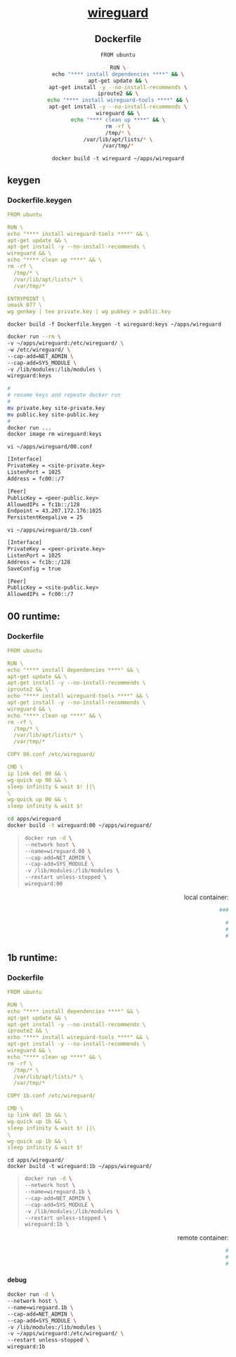 <span align="center">
  
  # [wireguard](https://ubuntu.com/server/docs/wireguard-vpn-introduction)

  ## Dockerfile
  ```sh
  FROM ubuntu

RUN \
echo "**** install dependencies ****" && \
apt-get update && \
apt-get install -y --no-install-recommends \
iproute2 && \
echo "**** install wireguard-tools ****" && \
apt-get install -y --no-install-recommends \
wireguard && \
echo "**** clean up ****" && \
rm -rf \
  /tmp/* \
  /var/lib/apt/lists/* \
  /var/tmp/*
  ```
  
 ```docker build -t wireguard ~/apps/wireguard```
  
</span>

## keygen
### Dockerfile.keygen
```yaml
FROM ubuntu

RUN \
echo "**** install wireguard-tools ****" && \
apt-get update && \
apt-get install -y --no-install-recommends \
wireguard && \
echo "**** clean up ****" && \
rm -rf \
  /tmp/* \
  /var/lib/apt/lists/* \
  /var/tmp/* 

ENTRYPOINT \
umask 077 \
wg genkey | tee private.key | wg pubkey > public.key
```

```docker build -f Dockerfile.keygen -t wireguard:keys ~/apps/wireguard```

```sh
docker run --rm \
-v ~/apps/wireguard:/etc/wireguard/ \
-w /etc/wireguard/ \
--cap-add=NET_ADMIN \
--cap-add=SYS_MODULE \
-v /lib/modules:/lib/modules \
wireguard:keys
```

```sh
#
# rename keys and repeate docker run
#
mv private.key site-private.key
mv public.key site-public.key
#
docker run ...
docker image rm wireguard:keys
```

```vi ~/apps/wireguard/00.conf```
```txt
[Interface]
PrivateKey = <site-private.key>
ListenPort = 1025
Address = fc00::/7

[Peer]
PublicKey = <peer-public.key>
AllowedIPs = fc1b::/128
Endpoint = 43.207.172.176:1025
PersistentKeepalive = 25
```

```vi ~/apps/wireguard/1b.conf```
```txt
[Interface]
PrivateKey = <peer-private.key>
ListenPort = 1025
Address = fc1b::/128
SaveConfig = true

[Peer]
PublicKey = <site-public.key>
AllowedIPs = fc00::/7
```


## 00 runtime:

### Dockerfile

```yaml
FROM ubuntu

RUN \
echo "**** install dependencies ****" && \
apt-get update && \
apt-get install -y --no-install-recommends \
iproute2 && \
echo "**** install wireguard-tools ****" && \
apt-get install -y --no-install-recommends \
wireguard && \
echo "**** clean up ****" && \
rm -rf \
  /tmp/* \
  /var/lib/apt/lists/* \
  /var/tmp/*

COPY 00.conf /etc/wireguard/

CMD \
ip link del 00 && \
wg-quick up 00 && \
sleep infinity & wait $! ||\
\
wg-quick up 00 && \
sleep infinity & wait $!
```

```sh
cd apps/wireguard
docker build -t wireguard:00 ~/apps/wireguard/
```

>```sh
>docker run -d \
>--network host \
>--name=wireguard.00 \
>--cap-add=NET_ADMIN \
>--cap-add=SYS_MODULE \
>-v /lib/modules:/lib/modules \
>--restart unless-stopped \
>wireguard:00
>```
  
<span align="right">
  
  local container:
```sh
  ###
```
</span>


<span align="right">
  
  ```sh
  #
  #
  #
  ```
</span>


## 1b runtime:

### Dockerfile
```yaml
FROM ubuntu

RUN \
echo "**** install dependencies ****" && \
apt-get update && \
apt-get install -y --no-install-recommends \
iproute2 && \
echo "**** install wireguard-tools ****" && \
apt-get install -y --no-install-recommends \
wireguard && \
echo "**** clean up ****" && \
rm -rf \
  /tmp/* \
  /var/lib/apt/lists/* \
  /var/tmp/*

COPY 1b.conf /etc/wireguard/

CMD \
ip link del 1b && \
wg-quick up 1b && \
sleep infinity & wait $! ||\
\
wg-quick up 1b && \
sleep infinity & wait $!
```

```
cd apps/wireguard/
docker build -t wireguard:1b ~/apps/wireguard/
```

>```sh
>docker run -d \
>--network host \
>--name=wireguard.1b \
>--cap-add=NET_ADMIN \
>--cap-add=SYS_MODULE \
>-v /lib/modules:/lib/modules \
>--restart unless-stopped \
>wireguard:1b \
>```

<span align="right">
  
  remote container:
```sh
  #
  #
  #
```
</span>

#### debug
```sh
docker run -d \
--network host \
--name=wireguard.1b \
--cap-add=NET_ADMIN \
--cap-add=SYS_MODULE \
-v /lib/modules:/lib/modules \
-v ~/apps/wireguard:/etc/wireguard/ \
--restart unless-stopped \
wireguard:1b
```
